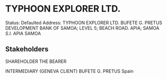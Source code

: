 # TYPHOON EXPLORER LTD.
Status: Defaulted
Address: TYPHOON EXPLORER LTD. BUFETE G. PRETUS DEVELOPMENT BANK OF SAMOA; LEVEL 5; BEACH ROAD. APIA; SAMOA *S.I.* APIA SAMOA

## Stakeholders
SHAREHOLDER
THE BEARER


INTERMEDIARY
(GENEVA CLIENT) BUFETE G. PRETUS
Spain



